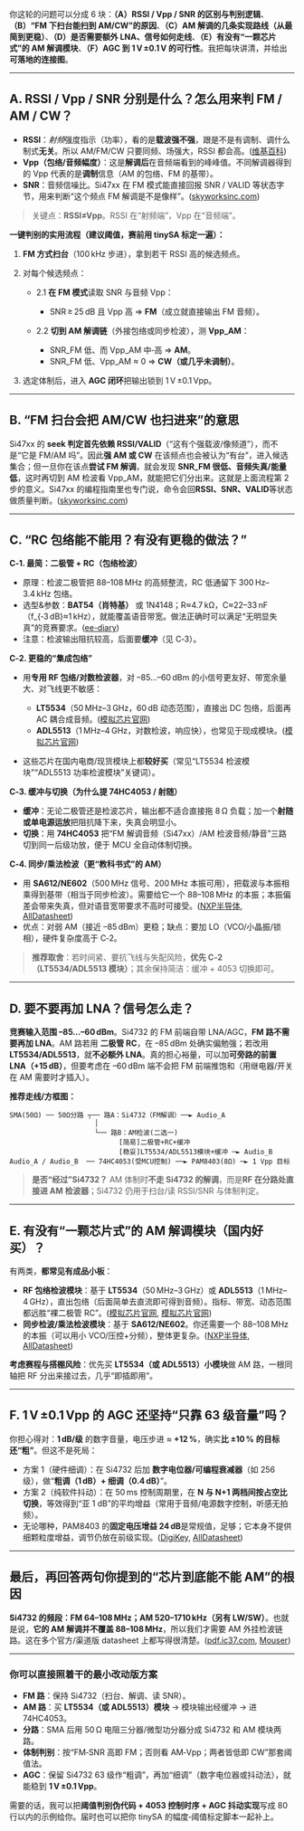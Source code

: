 你这轮的问题可以分成 6 块：**（A）RSSI / Vpp / SNR 的区别与判别逻辑**、**（B）“FM 下扫台能扫到 AM/CW”的原因**、**（C）AM 解调的几条实现路线（从最简到更稳）**、**（D）是否需要额外 LNA、信号如何走线**、**（E）有没有“一颗芯片式”的 AM 解调模块**、**（F）AGC 到 1 V ±0.1 V 的可行性**。我把每块讲清，并给出**可落地的连接图**。

---

## A. RSSI / Vpp / SNR 分别是什么？怎么用来判 FM / AM / CW？

* **RSSI**：*射频*强度指示（功率），看的是**载波强不强**，跟是不是有调制、调什么制式**无关**。所以 AM/FM/CW 只要同频、场强大，RSSI 都会高。([维基百科][1])
* **Vpp（包络/音频幅度）**：这是**解调后**在音频端看到的峰峰值。不同解调器得到的 Vpp 代表的是**调制**信息（AM 的包络、FM 的基带）。
* **SNR**：音频信噪比。Si47xx 在 FM 模式能直接回报 SNR / VALID 等状态字节，用来判断“这个频点 FM 解调是不是像样”。([skyworksinc.com][2])

> 关键点：**RSSI≠Vpp**。RSSI 在“射频端”，Vpp 在“音频端”。

**一键判别的实用流程（建议阈值，赛前用 tinySA 标定一遍）：**

1. **FM 方式扫台**（100 kHz 步进），拿到若干 RSSI 高的候选频点。
2. 对每个候选频点：

   * 2.1 **在 FM 模式**读取 SNR 与音频 Vpp：

     * SNR ≥ 25 dB 且 Vpp 高 ⇒ **FM**（成立就直接输出 FM 音频）。
   * 2.2 **切到 AM 解调链**（外接包络或同步检波），测 **Vpp\_AM**：

     * SNR\_FM 低、而 Vpp\_AM 中‑高 ⇒ **AM**。
     * SNR\_FM 低、Vpp\_AM ≈ 0 ⇒ **CW（或几乎未调制）**。
3. 选定体制后，进入 **AGC 闭环**把输出锁到 1 V ±0.1 Vpp。

---

## B. “FM 扫台会把 AM/CW 也扫进来”的意思

Si47xx 的 **seek 判定首先依赖 RSSI/VALID**（“这有个强载波/像频道”），而不是“它是 FM/AM 吗”。因此**强 AM 或 CW** 在该频点也会被认为“有台”，进入候选集合；但一旦你在该点**尝试 FM 解调**，就会发现 **SNR\_FM 很低、音频失真/能量低**，这时再切到 AM 检波看 Vpp\_AM，就能把它们分出来。这就是上面流程第 2 步的意义。Si47xx 的编程指南里也专门说，命令会回**RSSI、SNR、VALID**等状态做质量判断。([skyworksinc.com][2])

---

## C. “RC 包络能不能用？有没有更稳的做法？”

**C‑1. 最简：二极管 + RC（包络检波）**

* 原理：检波二极管把 88–108 MHz 的高频整流，RC 低通留下 300 Hz–3.4 kHz 包络。
* 选型&参数：**BAT54（肖特基）** 或 1N4148；R≈4.7 kΩ，C≈22–33 nF（f\_{‑3 dB}≈1 kHz），就能覆盖语音带宽。做法正确时可以满足“无明显失真”的竞赛要求。([ee-diary][3])
* 注意：检波输出阻抗较高，后面要**缓冲**（见 C‑3）。

**C‑2. 更稳的“集成包络”**

* 用**专用 RF 包络/对数检波器**，对 –85…–60 dBm 的小信号更友好、带宽余量大、对飞线更不敏感：

  * **LT5534**（50 MHz–3 GHz，60 dB 动态范围），直接出 DC 包络，后面再 AC 耦合成音频。([模拟芯片官网][4])
  * **ADL5513**（1 MHz–4 GHz，对数检波，响应快），也常见于现成模块。([模拟芯片官网][5])
* 这些芯片在国内电商/现货模块上都**较好买**（常见“LT5534 检波模块”“ADL5513 功率检波模块”关键词）。

**C‑3. 缓冲与切换（为什么提 74HC4053 / 射随）**

* **缓冲**：无论二极管还是检波芯片，输出都不适合直接拖 8 Ω 负载；加一个**射随或单电源运放**把阻抗降下来，失真会明显小。
* **切换**：用 **74HC4053** 把“FM 解调音频（Si47xx）/AM 检波音频/静音”三路切到同一后级功放，便于 MCU 全自动体制切换。

**C‑4. 同步/乘法检波（更“教科书式”的 AM）**

* 用 **SA612/NE602**（500 MHz 信号、200 MHz 本振可用），把载波与本振相乘得到基带（相当于同步检波）。需要给它一个 88–108 MHz 的本振；本振偏差会带来失真，但对语音宽带要求不高时可接受。([NXP半导体][6], [AllDatasheet][7])
* 优点：对弱 AM（接近 –85 dBm）更稳；缺点：要加 LO（VCO/小晶振/锁相），硬件复杂度高于 C‑2。

> **推荐取舍**：若时间紧、要抗飞线与失配风险，**优先 C‑2（LT5534/ADL5513 模块）**；其余保持简洁：缓冲 + 4053 切换即可。

---

## D. 要不要再加 LNA？信号怎么走？

**竞赛输入范围 –85…–60 dBm**。Si4732 的 FM 前端自带 LNA/AGC，**FM 路不需要再加 LNA**。AM 路若用 **二极管 RC**，在 –85 dBm 处确实偏勉强；若改用 **LT5534/ADL5513**，就**不必额外 LNA**。真的担心裕量，可以加**可旁路的前置 LNA（+15 dB）**，但要考虑在 –60 dBm 端不会把 FM 前端推饱和（用继电器/开关在 AM 需要时才插入）。

**推荐走线/方框图：**

```
SMA(50Ω) ── 50Ω分路 ┬── 路A：Si4732（FM解调）──► Audio_A
                     │
                     └── 路B：AM检波(二选一)
                           [简易]二极管+RC+缓冲
                           [稳妥]LT5534/ADL5513模块+缓冲 ─► Audio_B
Audio_A / Audio_B  ── 74HC4053(受MCU控制) ──► PAM8403(8Ω) ─► 1 Vpp 目标
```

> **是否“经过”Si4732？**
> AM 体制时**不走 Si4732 的解调**，而是**RF 在分路处直接进 AM 检波器**；Si4732 仍用于扫台/读 RSSI/SNR 与体制判定。

---

## E. 有没有“一颗芯片式”的 AM 解调模块（国内好买）？

有两类，**都常见有成品小板**：

* **RF 包络检波模块**：基于 **LT5534**（50 MHz–3 GHz）或 **ADL5513**（1 MHz–4 GHz），直出包络（后面简单去直流即可得到音频）。指标、带宽、动态范围都远胜“裸二极管 RC”。([模拟芯片官网][4], [模拟芯片官网][5])
* **同步检波/乘法检波模块**：基于 **SA612/NE602**。你还需要一个 88–108 MHz 的本振（可以用小 VCO/压控+分频），整体更复杂。([NXP半导体][6], [AllDatasheet][7])

**考虑赛程与搭棚风险**：优先买 **LT5534（或 ADL5513）小模块**做 AM 路，一根同轴把 RF 分出来接过去，几乎“即插即用”。

---

## F. 1 V ±0.1 Vpp 的 AGC 还坚持“只靠 63 级音量”吗？

你担心得对：**1 dB/级** 的数字音量，电压步进 ≈ **+12 %**，确实**比 ±10 % 的目标还“粗”**。但这不是死局：

* 方案 1（硬件细调）：在 Si4732 后加 **数字电位器/可编程衰减器**（如 256 级），做“**粗调（1 dB）+ 细调（0.4 dB）**”。
* 方案 2（纯软件抖动）：在 50 ms 控制周期里，在 **N 与 N+1 两档间按占空比切换**，等效得到“亚 1 dB”的平均增益（常用于音频/电源数字控制，听感无拍频）。
* 无论哪种，PAM8403 的**固定电压增益 24 dB**是常规值，足够；它本身不提供细颗粒度增益，调节仍放在前级实现。([DigiKey][8], [AllDatasheet][9])

---

## 最后，再回答两句你提到的“芯片到底能不能 AM”的根因

**Si4732 的频段：FM 64–108 MHz；AM 520–1710 kHz（另有 LW/SW）**。也就是说，**它的 AM 解调并不覆盖 88–108 MHz**，所以我们才需要 AM 外挂检波链路。这在多个官方/渠道版 datasheet 上都写得很清楚。([pdf.ic37.com][10], [Mouser][11])

---

### 你可以直接照着干的最小改动版方案

* **FM 路**：保持 Si4732（扫台、解调、读 SNR）。
* **AM 路**：买 **LT5534（或 ADL5513）模块** → 模块输出经缓冲 → 进 74HC4053。
* **分路**：SMA 后用 50 Ω 电阻三分器/微型功分器分成 Si4732 和 AM 模块两路。
* **体制判别**：按“FM‑SNR 高即 FM；否则看 AM‑Vpp；两者皆低即 CW”那套阈值法。
* **AGC**：保留 Si4732 63 级作“粗调”，再加“细调”（数字电位器或抖动法），就能稳到 **1 V ±0.1 Vpp**。

需要的话，我可以把**阈值判别伪代码 + 4053 控制时序 + AGC 抖动实现**写成 80 行以内的示例给你。届时也可以把你 tinySA 的幅度‑阈值标定脚本一起补上。

[1]: https://en.wikipedia.org/wiki/Received_signal_strength_indicator?utm_source=chatgpt.com "Received signal strength indicator"
[2]: https://www.skyworksinc.com/-/media/Skyworks/SL/documents/public/application-notes/AN332.pdf?utm_source=chatgpt.com "AN332: Si47xx Programming Guide - skyworksinc.com"
[3]: https://www.ee-diary.com/2023/01/Designing-Envelope-Detector-Circuit-AM-Demodulation.html?utm_source=chatgpt.com "Designing an Envelope Detector Circuit for AM Demodulation"
[4]: https://www.analog.com/media/en/technical-documentation/data-sheets/5534fc.pdf?utm_source=chatgpt.com "LT5534 - 50MHz to 3GHz RF Power Detector with 60dB Dynamic Range - Analog"
[5]: https://www.analog.com/cn/products/adl5513.html?utm_source=chatgpt.com "ADL5513 | datasheet and product info 1 MH<font style=\"text ..."
[6]: https://www.nxp.com/docs/en/data-sheet/SA612A.pdf?utm_source=chatgpt.com "SA612A Double-balanced mixer and oscillator - NXP Semiconductors"
[7]: https://www.alldatasheet.com/datasheet-pdf/pdf/18897/PHILIPS/SA612.html?utm_source=chatgpt.com "SA612 Datasheet (PDF) - NXP Semiconductors"
[8]: https://www.digikey.com/htmldatasheets/production/1282043/0/0/1/pam8403.html?utm_source=chatgpt.com "PAM8403 Datasheet by Diodes Incorporated - Digi-Key Electronics"
[9]: https://www.alldatasheet.com/datasheet-pdf/pdf/246505/PAM/PAM8403.html?utm_source=chatgpt.com "PAM8403 Datasheet (PDF) - Power Analog Micoelectronics"
[10]: https://pdf.ic37.com/SILABS/SI4732-A10-GSR_datasheet_20065541/?utm_source=chatgpt.com "SI4732-A10-GSR (SILICON) PDF技术资料下载 SI4732-A10 ..."
[11]: https://www.mouser.com/datasheet/2/472/Si4732_A10_short-2492991.pdf?utm_source=chatgpt.com "Si4732-A10 Broadcast AM/FM/SW/LW/RDS Radio Receiver - Mouser Electronics"
